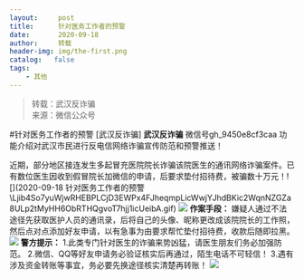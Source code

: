 ```yaml
---
layout:     post
title:      针对医务工作者的预警
date:       2020-09-18
author:     转载
header-img: img/the-first.png
catalog:   false
tags:
    - 其他
---
```


<blockquote><p>转载：武汉反诈骗<br>
来源：微信公众号</p></blockquote>

#针对医务工作者的预警
[武汉反诈骗]
**武汉反诈骗**
微信号gh_9450e8cf3caa
功能介绍对武汉市民进行反电信网络诈骗宣传防范和预警推送！

近期，部分地区接连发生多起冒充医院院长诈骗该院医生的通讯网络诈骗案件。已有数位医生因收到假冒院长加微信的申请，后要求垫付招待费，被骗数十万元！![](2020-09-18
针对医务工作者的预警\\Ljib4So7yuWjwRHEBPLCjD3EWPx4FJheqmpLicWwjYJhdBKic2WqnNZGZa8ULp2tMyHH6ObRTHQgvoT7hjj1icUeibA.gif)
![]({{site.baseurl}}/postimg/8wBAcE4t1v7O3lV09v7SKRibMshuootB8Nv5UF5aMBOpans5FuiaLBrTV7RNj0HPibRAibdUMpiblsnTfc7rkeZSwsA.jpeg)
**作案手段：**
嫌疑人通过不法途径先获取医护人员的通讯录，后将自己的头像、昵称更改成该院院长的工作照，然后点对点添加好友申请，以有急事为由要求帮忙垫付招待费，收款后随即拉黑。
![]({{site.baseurl}}/postimg/8wBAcE4t1v7O3lV09v7SKRibMshuootB8cqwfUmZbkQJY76k8biamCGmpDPhDuA38Sia1FruXoNXNibye8LWQTcPNg.jpeg)
**警方提示：**
1.此类专门针对医生的诈骗来势凶猛，请医生朋友们务必加强防范。
2.微信、QQ等好友申请务必验证核实后再通过，陌生电话不可轻信！
3.遇有涉及资金转账等事宜，务必要先换途径核实清楚再转账！
![]({{site.baseurl}}/postimg/8wBAcE4t1v7O3lV09v7SKRibMshuootB8ExFNqlwlEjficLia8nxeMIfWZF13IaGib3IvenV88LLO9q8QuAdPTEPUw.jpeg)
